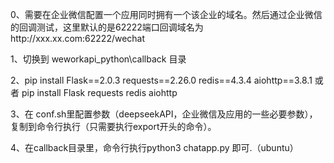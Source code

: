 0、需要在企业微信配置一个应用同时拥有一个该企业的域名。然后通过企业微信的回调测试，这里默认的是62222端口回调域名为http://xxx.xx.com:62222/wechat

1、切换到 weworkapi_python\callback 目录

2、pip install Flask==2.0.3 requests==2.26.0 redis==4.3.4 aiohttp==3.8.1 或者 pip install Flask requests redis aiohttp

3、在 conf.sh里配置参数（deepseekAPI，企业微信及应用的一些必要参数），复制到命令行执行（只需要执行export开头的命令）。

4、在callback目录里，命令行执行python3 chatapp.py 即可.（ubuntu）
